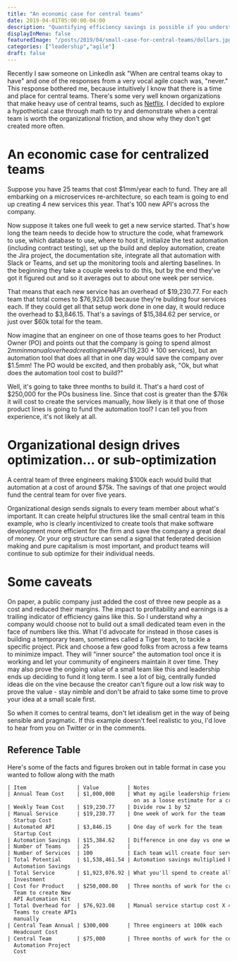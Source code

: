 ```yaml
---
title: "An economic case for central teams"
date: 2019-04-01T05:00:00-04:00
description: "Quantifying efficiency savings is possible if you understand the story behind how software teams work."
displayInMenu: false
featuredImage: "/posts/2019/04/small-case-for-central-teams/dollars.jpg"
categories: ["leadership","agile"]
draft: false
---
```

Recently I saw someone on LinkedIn ask "When are central teams okay to have" and one of the responses from a very vocal agile coach was, "never."  This response bothered me, because intuitively I know that there is a time and place for central teams.  There's some very well known organizations that make heavy use of central teams, such as [Netflix](https://medium.com/netflix-techblog/full-cycle-developers-at-netflix-a08c31f83249).  I decided to explore a hypothetical case through math to try and demonstrate when a central team is worth the organizational friction, and show why they don't get created more often.

# An economic case for centralized teams
Suppose you have 25 teams that cost $1mm/year each to fund.  They are all embarking on a microservices re-architecture, so each team is going to end up creating 4 new services this year.  That's 100 new API's across the company.

Now suppose it takes one full week to get a new service started.  That's how long the team needs to decide how to structure the code, what framework to use, which database to use, where to host it, initialize the test automation (including contract testing), set up the build and deploy automation, create the Jira project, the documentation site, integrate all that automation with Slack or Teams, and set up the monitoring tools and alerting baselines.  In the beginning they take a couple weeks to do this, but by the end they've got it figured out and so it averages out to about one week per service.

That means that each new service has an overhead of $19,230.77.  For each team that total comes to $76,923.08 because they're building four services each.  If they could get all that setup work done in one day, it would reduce the overhead to $3,846.15.  That's a savings of $15,384.62 per service, or just over $60k total for the team.  

Now imagine that an engineer on one of those teams goes to her Product Owner (PO) and points out that the company is going to spend almost $2mm in manual overhead creating new API's ($19,230 * 100 services), but an automation tool that does all that in one day would save the company over $1.5mm!  The PO would be excited, and then probably ask, "Ok, but what does the automation tool cost to build?"

Well, it's going to take three months to build it.  That's a hard cost of $250,000 for the POs business line.  Since that cost is greater than the $76k it will cost to create the services manually, how likely is it that one of those product lines is going to fund the automation tool?  I can tell you from experience, it's not likely at all.

# Organizational design drives optimization... or sub-optimization
A central team of three engineers making $100k each would build that automation at a cost of around $75k.  The savings of that one project would fund the central team for over five years.

Organizational design sends signals to every team member about what's important.  It can create helpful structures like the small central team in this example, who is clearly incentivized to create tools that make software development more efficient for the firm and save the company a great deal of money.  Or your org structure can send a signal that federated decision making and pure capitalism is most important, and product teams will continue to sub optimize for their individual needs.

# Some caveats
On paper, a public company just added the cost of three new people as a cost and reduced their margins.  The impact to profitability and earnings is a trailing indicator of efficiency gains like this.  So I understand why a company would choose not to build out a small dedicated team even in the face of numbers like this.  What I'd advocate for instead in those cases is building a temporary team, sometimes called a Tiger team, to tackle a specific project.  Pick and choose a few good folks from across a few teams to minimize impact.  They will "inner source" the automation tool once it is working and let your community of engineers maintain it over time.  They may also prove the ongoing value of a small team like this and leadership ends up deciding to fund it long term.  I see a lot of big, centrally funded ideas die on the vine because the creator can't figure out a low risk way to prove the value - stay nimble and don't be afraid to take some time to prove your idea at a small scale first.

So when it comes to central teams, don't let idealism get in the way of being sensible and pragmatic.  If this example doesn't feel realistic to you, I'd love to hear from you on Twitter or in the comments.


## Reference Table
Here's some of the facts and figures broken out in table format in case you wanted to follow along with the math

~~~html
| Item                | Value         | Notes                                                             |
| Annual Team Cost    | $1,000,000    | What my agile leadership friends usually agree                    |
                                        on as a loose estimate for a cross functional team                |
| Weekly Team Cost    | $19,230.77    | Divide row 1 by 52                                                |
| Manual Service      | $19,230.77    | One week of work for the team                                     |
  Startup Cost        
| Automated API       | $3,846.15     | One day of work for the team                                      |
  Startup Cost
| Automation Savings  | $15,384.62    | Difference in one day vs one week of work                         |
| Number of Teams     | 25            |                                                                   |
| Number of Services  | 100           | Each team will create four services                               |
| Total Potential     | $1,538,461.54 | Automation savings multiplied by number of services being created |
  Automation Savings
| Total Service       | $1,923,076.92 | What you'll spend to create all 100 services without automation   |
  Investment
| Cost for Product    | $250,000.00   | Three months of work for the cross functional team                |
  Team to create New
  API Automation Kit
| Total Overhead for  | $76,923.08    | Manual service startup cost X 4 services                          |
  Teams to create APIs
  manually
| Central Team Annual | $300,000      | Three engineers at 100k each                                      |
  Headcount Cost
| Central Team        | $75,000       | Three months of work for the central team                         |
  Automation Project
  Cost
~~~
